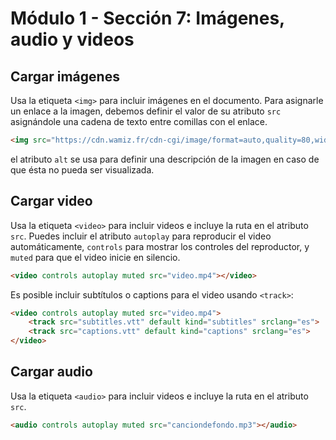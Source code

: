 # Módulo 1 - Sección 7: Imágenes, audio y videos

## Cargar imágenes
Usa la etiqueta `<img>` para incluir imágenes en el documento. Para asignarle un enlace a la imagen, debemos definir el valor de su atributo `src` asignándole una cadena de texto entre comillas con el enlace.
```html
<img src="https://cdn.wamiz.fr/cdn-cgi/image/format=auto,quality=80,width=1200,height=900,fit=cover/article/main-picture/60479ae773a23365656927.jpg" alt="Imagen de gato persa">
```
el atributo `alt` se usa para definir una descripción de la imagen en caso de que ésta no pueda ser visualizada.


## Cargar video
Usa la etiqueta `<video>` para incluir videos e incluye la ruta en el atributo `src`. Puedes incluir el atributo `autoplay` para reproducir el video automáticamente, `controls` para mostrar los controles del reproductor, y `muted` para que el video inicie en silencio.
```html
<video controls autoplay muted src="video.mp4"></video>
```
Es posible incluir subtítulos o captions para el video usando `<track>`:
```html
<video controls autoplay muted src="video.mp4">
    <track src="subtitles.vtt" default kind="subtitles" srclang="es">
    <track src="captions.vtt" default kind="captions" srclang="es">
</video>
```


## Cargar audio
Usa la etiqueta `<audio>` para incluir videos e incluye la ruta en el atributo `src`.
```html
<audio controls autoplay muted src="canciondefondo.mp3"></audio>
```